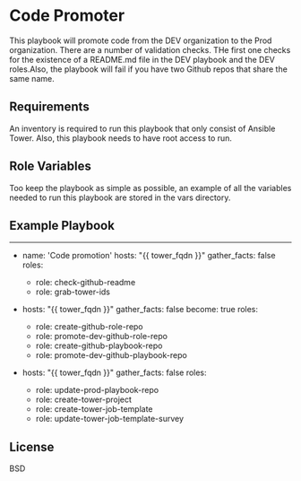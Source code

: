 Code Promoter
=========

This playbook will promote code from the DEV organization to the Prod organization. There are a number of validation checks. THe first one checks for the existence of a README.md file in the DEV playbook and the DEV roles.Also, the playbook will fail if you have two Github repos that share the same name.

Requirements
------------

An inventory is required to run this playbook that only consist of Ansible Tower. Also, this playbook needs to have root access to run.


Role Variables
--------------

Too keep the playbook as simple as possible, an example of all the variables needed to run this playbook are stored in the vars directory.


Example Playbook
----------------

---
 - name: 'Code promotion'
   hosts: "{{ tower_fqdn }}"
   gather_facts: false
   roles:
     - role: check-github-readme
     - role: grab-tower-ids

 - hosts: "{{ tower_fqdn }}"
   gather_facts: false
   become: true
   roles:
     - role: create-github-role-repo
     - role: promote-dev-github-role-repo
     - role: create-github-playbook-repo
     - role: promote-dev-github-playbook-repo

 - hosts: "{{ tower_fqdn }}"
   gather_facts: false
   roles:
    - role: update-prod-playbook-repo
    - role: create-tower-project
    - role: create-tower-job-template
    - role: update-tower-job-template-survey
    
         
License
-------

BSD
